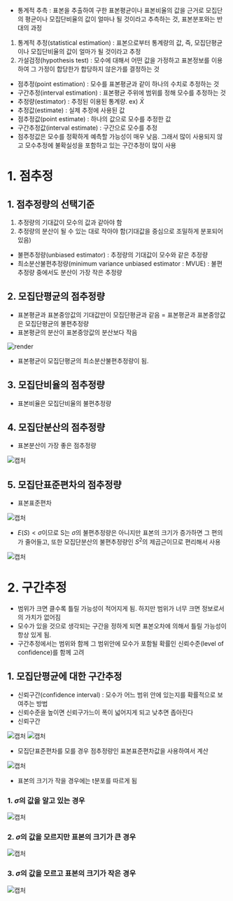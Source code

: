 - 통계적 추측 : 표본을 추출하여 구한 표본평균이나 표본비율의 값을 근거로 모집단의 평균이나 모집단비율의 값이 얼마나 될 것이라고 추측하는 것, 표본분포와는 반대의 과정
1. 통계적 추정(statistical estimation) : 표본으로부터 통계량의 값, 즉, 모집단평균이나 모집단비율의 값이 얼마가 될 것이라고 추정
2. 가설검정(hypothesis test) : 모수에 대해서 어떤 값을 가정하고 표본정보를 이용하여 그 가정이 합당한가 합당하지 않은가를 결정하는 것 
- 점추정(point estimation) : 모수를 표본평균과 같이 하나의 수치로 추정하는 것
- 구간추정(interval estimation) : 표본평균 주위에 범위를 정해 모수를 추정하는 것
- 추정량(estimator) : 추정된 이용된 통계량. ex) $\bar X$
- 추정값(estimate) : 실제 추정에 사용된 값
- 점추정값(point estimate) : 하나의 값으로 모수를 추정한 값
- 구간추정값(interval estimate) : 구간으로 모수를 추정
- 점추정값은 모수를 정확하게 예측할 가능성이 매우 낮음. 그래서 많이 사용되지 않고 모수추정에 불확실성을 포함하고 있는 구간추정이 많이 사용

# 1. 점추정

## 1. 점추정량의 선택기준
1. 추정량의 기대값이 모수의 값과 같아야 함
2. 추정량의 분산이 될 수 있는 대로 작아야 함(기대값을 중심으로 조밀하게 분포되어 있음)
- 불편추정량(unbiased estimator) : 추정량의 기대값이 모수와 같은 추정량
- 최소분산불편추정량(minimum variance unbiased estimator : MVUE) : 불편추정량 중에서도 분산이 가장 작은 추정량

## 2. 모집단평균의 점추정량
- 표본평균과 표본중앙값의 기대값만이 모집단평균과 같음 = 표본평균과 표본중앙값은 모집단평균의 불편추정량
- 표본평균의 분산이 표본중앙값의 분산보다 작음 

![render](https://user-images.githubusercontent.com/80622859/182136765-02ccd3a3-1a19-4b8d-9a60-91f03598c03b.png)

- 표본평균이 모집단평균의 최소분산불편추정량이 됨.

## 3. 모집단비율의 점추정량
- 표본비율은 모집단비율의 불편추정량

## 4. 모집단분산의 점추정량
- 표본분산이 가장 좋은 점추정량

![캡처](https://user-images.githubusercontent.com/80622859/182137015-46748370-ed98-4cac-bc99-06be60d2fea3.PNG)

## 5. 모집단표준편차의 점추정량
- 표본표준편차 

![캡처](https://user-images.githubusercontent.com/80622859/182137256-accfaefb-f156-4991-9c52-85f6bafd75a1.PNG)

- $E(S) < \sigma$이므로 S는 $\sigma$의 불편추정량은 아니지만 표본의 크기가 증가하면 그 편의가 줄어들고, 또한 모집단분산의 불편추정량인 $S^2$의 제곱근이므로 편리해서 사용

![캡처](https://user-images.githubusercontent.com/80622859/182137491-d6ac99a5-37b1-4878-a8ed-046d53ce943f.PNG)

# 2. 구간추정
- 범위가 크면 클수록 틀릴 가능성이 적어지게 됨. 하지만 범위가 너무 크면 정보로서의 가치가 없어짐
- 모수가 있을 것으로 생각되는 구간을 정하게 되면 표본오차에 의해서 틀릴 가능성이 항상 있게 됨. 
- 구간추정에서는 범위와 함께 그 범위안에 모수가 포함될 확률인 신뢰수준(level of confidence)를 함께 고려

## 1. 모집단평균에 대한 구간추정
- 신뢰구간(confidence interval) : 모수가 어느 범위 안에 있는지를 확률적으로 보여주는 방법
- 신뢰수준을 높이면 신뢰구가느이 폭이 넓어지게 되고 낮추면 좁아진다
- 신뢰구간

![캡처](https://user-images.githubusercontent.com/80622859/182138274-5c5ee10c-701f-4324-9c9f-4e61862f1390.PNG)  ![캡처](https://user-images.githubusercontent.com/80622859/182138341-0ccd51cc-116b-4e85-aecf-ada77f2e539b.PNG)

- 모집단표준편차를 모를 경우 점추정량인 표본표준편차값을 사용하여서 계산

![캡처](https://user-images.githubusercontent.com/80622859/182138468-bbc45cb4-2715-400d-8373-ae82c7d53d51.PNG)

- 표본의 크기가 작을 경우에는 t분포를 따르게 됨

### 1. $\sigma$의 값을 알고 있는 경우

![캡처](https://user-images.githubusercontent.com/80622859/182138749-8c8d0ce3-c695-4042-bb30-d8dffe491757.PNG)

### 2. $\sigma$의 값을 모르지만 표본의 크기가 큰 경우

![캡처](https://user-images.githubusercontent.com/80622859/182139500-1382ef36-43f1-4ad9-bf12-9c551d01c231.PNG)

### 3. $\sigma$의 값을 모르고 표본의 크기가 작은 경우

![캡처](https://user-images.githubusercontent.com/80622859/182139742-5092df8f-1147-4493-bda3-2196f14be4b5.PNG)









